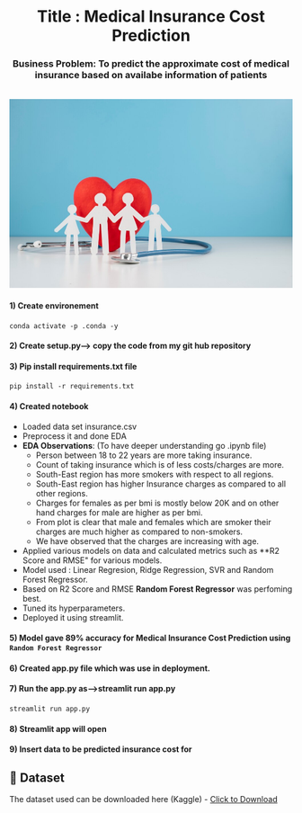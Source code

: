 <h1 align="center">Title : Medical Insurance Cost Prediction</h1>

<div align= "center">
    <h3>Business Problem: To predict the approximate cost of medical insurance based on availabe information of patients</h3><br>
    <img src=https://github.com/Singhyash9009/Medical_Insurance_Cost/blob/main/image_3.jpg >
</div>

#### 1) Create environement
```
conda activate -p .conda -y
```
#### 2) Create setup.py--> copy the code from my git hub repository
#### 3) Pip install requirements.txt file
```
pip install -r requirements.txt

```
#### 4) Created notebook
* Loaded data set insurance.csv
* Preprocess it and done EDA
* **EDA Observations**: (To have deeper understanding go .ipynb file)
  * Person between 18 to 22 years are more taking insurance.
  * Count of taking insurance which is of less costs/charges are more.
  * South-East region has more smokers with respect to all regions.
  * South-East region has higher Insurance charges as compared to all other regions.
  * Charges for females as per bmi is mostly below 20K and on other hand charges for male are higher as per bmi.
  * From plot is clear that male and females which are smoker their charges are much higher as compared to non-smokers.
  * We have observed that the charges are increasing with age.
* Applied various models on data and calculated metrics such as **R2 Score and RMSE" for various models.
* Model used : Linear Regresion, Ridge Regression, SVR and Random Forest Regressor.
* Based on R2 Score and RMSE **Random Forest Regressor** was perfoming best.
* Tuned its hyperparameters.
* Deployed it using streamlit.

#### 5) Model gave 89% accuracy for Medical Insurance Cost Prediction using <code>Random Forest Regressor</code>

#### 6) Created app.py file which was use in deployment.

#### 7) Run the app.py as-->streamlit run app.py
```
streamlit run app.py
```
#### 8) Streamlit app will open
#### 9) Insert data to be predicted insurance cost for

## :file_folder: Dataset
The dataset used can be downloaded here (Kaggle) - [Click to Download](https://www.kaggle.com/mirichoi0218/insurance)



